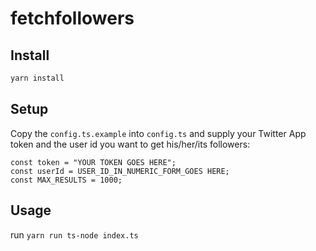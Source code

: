 # fetchfollowers

## Install

```bash
yarn install
```

## Setup

Copy the `config.ts.example` into `config.ts` and supply your Twitter App token and the user id you want to get his/her/its followers:

```dosini
const token = "YOUR TOKEN GOES HERE";
const userId = USER_ID_IN_NUMERIC_FORM_GOES HERE;
const MAX_RESULTS = 1000;
```

## Usage

run `yarn run ts-node index.ts`
